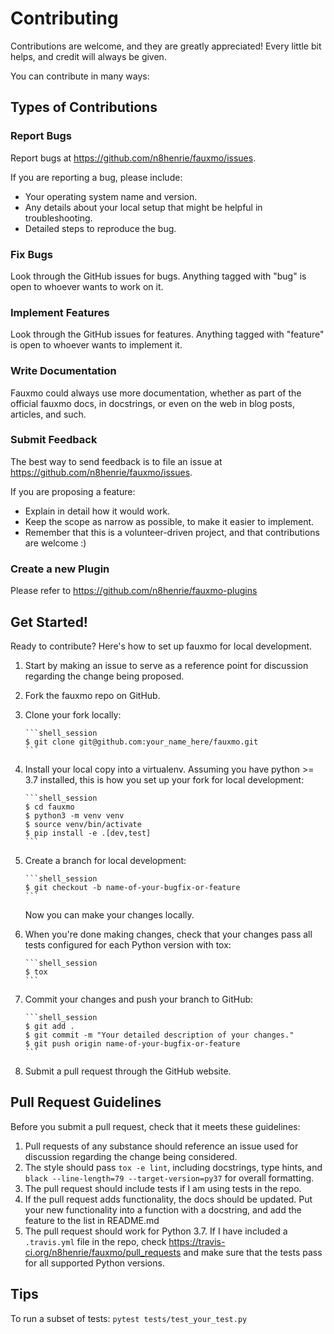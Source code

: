 # Contributing

Contributions are welcome, and they are greatly appreciated! Every
little bit helps, and credit will always be given.

You can contribute in many ways:

## Types of Contributions

### Report Bugs

Report bugs at <https://github.com/n8henrie/fauxmo/issues>.

If you are reporting a bug, please include:

-   Your operating system name and version.
-   Any details about your local setup that might be helpful in
    troubleshooting.
-   Detailed steps to reproduce the bug.

### Fix Bugs

Look through the GitHub issues for bugs. Anything tagged with "bug" is
open to whoever wants to work on it.

### Implement Features

Look through the GitHub issues for features. Anything tagged with
"feature" is open to whoever wants to implement it.

### Write Documentation

Fauxmo could always use more documentation, whether as part of the official
fauxmo docs, in docstrings, or even on the web in blog posts, articles, and
such.

### Submit Feedback

The best way to send feedback is to file an issue at
<https://github.com/n8henrie/fauxmo/issues>.

If you are proposing a feature:

-   Explain in detail how it would work.
-   Keep the scope as narrow as possible, to make it easier to
    implement.
-   Remember that this is a volunteer-driven project, and that
    contributions are welcome :)

### Create a new Plugin

Please refer to <https://github.com/n8henrie/fauxmo-plugins>

## Get Started!

Ready to contribute? Here's how to set up fauxmo
for local development.

1.  Start by making an issue to serve as a reference point for discussion
    regarding the change being proposed.
1.  Fork the fauxmo repo on GitHub.
1.  Clone your fork locally:

        ```shell_session
        $ git clone git@github.com:your_name_here/fauxmo.git
        ```

1.  Install your local copy into a virtualenv. Assuming you have
    python >= 3.7 installed, this is how you set up your fork for
    local development:

        ```shell_session
        $ cd fauxmo
        $ python3 -m venv venv
        $ source venv/bin/activate
        $ pip install -e .[dev,test]
        ```

1.  Create a branch for local development:

        ```shell_session
        $ git checkout -b name-of-your-bugfix-or-feature
        ```

    Now you can make your changes locally.

1.  When you're done making changes, check that your changes pass all tests
    configured for each Python version with tox:

        ```shell_session
        $ tox
        ```

1.  Commit your changes and push your branch to GitHub:

        ```shell_session
        $ git add .
        $ git commit -m "Your detailed description of your changes."
        $ git push origin name-of-your-bugfix-or-feature
        ```

1.  Submit a pull request through the GitHub website.

## Pull Request Guidelines

Before you submit a pull request, check that it meets these guidelines:

1.  Pull requests of any substance should reference an issue used for
    discussion regarding the change being considered.
1.  The style should pass `tox -e lint`, including docstrings, type hints, and
    `black --line-length=79 --target-version=py37` for overall formatting.
1.  The pull request should include tests if I am using tests in the repo.
1.  If the pull request adds functionality, the docs should be updated.
    Put your new functionality into a function with a docstring, and add
    the feature to the list in README.md
1.  The pull request should work for Python 3.7. If I have included a
    `.travis.yml` file in the repo, check
    <https://travis-ci.org/n8henrie/fauxmo/pull_requests> and make sure that
    the tests pass for all supported Python versions.

## Tips

To run a subset of tests: `pytest tests/test_your_test.py`
